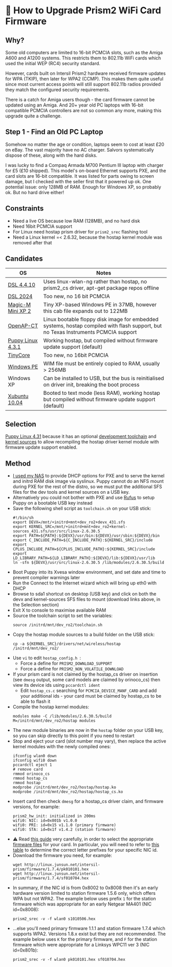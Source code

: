 # 📶 How to Upgrade Prism2 WiFi Card Firmware 

## Why?
Some old computers are limited to 16-bit PCMCIA slots, such as the Amiga A600 and A1200 systems. This restricts them to 802.11b WiFi cards which used the initial WEP (RC4) security standard.

However, cards built on Intersil Prism2 hardware received firmware updates for WPA (TKIP), then later for WPA2 (CCMP). This makes them quite useful since most current access points will still support 802.11b radios provided they match the configured security requirements.

There is a catch for Amiga users though - the card firmware cannot be updated using an Amiga. And 20+ year old PC laptops with 16-bit compatible PCMCIA controllers are not so common any more, making this upgrade quite a challenge.

## Step 1 - Find an Old PC Laptop
Somehow no matter the age or condition, laptops seem to cost at least £20 on eBay. The vast majority have no AC charger. Salvors systematically dispose of these, along with the hard disks.

I was lucky to find a Compaq Armada M700 Pentium III laptop with charger for £5 (£10 shipped). This model's on-board Ethernet supports PXE, and the card slots are 16-bit compatible. It was listed for parts owing to screen damage, but I checked with the seller first that it powered up ok. One potential issue: only 128MB of RAM. Enough for Windows XP, so probably ok. But no hard drive either!

## Constraints
- Need a live OS because low RAM (128MB), and no hard disk
- Need 16bit PCMCIA support
- For Linux need hostap prism driver for `prism2_srec` flashing tool
- Need a Linux kernel =< 2.6.32, because the hostap kernel module was removed after that

## Candidates
| OS  | Notes |
| --- | ----- |
| [DSL 4.4.10](https://distro.ibiblio.org/damnsmall/current/) | Uses linux-wlan-ng rather than hostap, no prism2_cs driver, apt-get package repos offline |
| [DSL 2024](https://damnsmalllinux.org/2024-download.html#google_vignette) | Too new, no 16 bit PCMCIA |
| [Magic-M Mini XP 2](https://archive.org/details/magic-m-mini-xp-2) | Tiny XP-based Windows PE in 37MB, however this cab file expands out to 122MB |
| [OpenAP-CT](https://web.archive.org/web/20080919072905/http://tools.collegeterrace.net/openap-ct/) | Linux bootable floppy disk image for embedded systems, hostap compiled with flash support, but no Texas Instruments PCMCIA support |
| [Puppy Linux 4.3.1](https://distro.ibiblio.org/puppylinux/puppy-2_%26_3_%26_4/puppy-4.3.1/readme-files.htm) | Working hostap, but compiled without firmware update support (default) |
| [TinyCore](http://www.tinycorelinux.net) | Too new, no 16bit PCMCIA |
| [Windows PE](https://archive.org/download/windows-7-pe3s-x86-and-x64) | WIM file must be entirely copied to RAM, usually > 256MB |
| Windows XP | Can be installed to USB, but the bus is reinitialised on driver init, breaking the boot process |
| [Xubuntu 10.04](https://old-releases.ubuntu.com/releases/xubuntu/releases/10.04/release/) | Booted to text mode (less RAM), working hostap but compiled without firmware update support (default) |

## Selection
[Puppy Linux 4.31](https://distro.ibiblio.org/puppylinux/puppy-2_%26_3_%26_4/puppy-4.3.1/special-puppies/pup-431-small.iso) because it has an optional [development toolchain](https://distro.ibiblio.org/puppylinux/puppy-2_%26_3_%26_4/puppy-4.3.1/devx_431.sfs) and [kernel sources](https://archive.org/download/Puppy_Linux_Kernels/kernel_src-2.6.30.5-patched.sfs4.sfs) to allow recompiling the hostap driver kernel module with firmware update support enabled.

## Method
- [I used my NAS](https://www.synoforum.com/resources/how-to-pxe-boot-linux-windows-using-syslinux.115/) to provide DHCP options for PXE and to serve the kernel and initrd RAM disk image via syslinux. Puppy cannot do an NFS mount during PXE for the rest of the distro, so we must put the additional SFS files for the dev tools and kernel sources on a USB key.
- Alternatively you could not bother with PXE and use [Rufus](https://github.com/pbatard/rufus) to setup Puppy on a bootable USB key instead
- Save the following shell script as `toolchain.sh` on your USB stick:
  ```
  #!/bin/sh
  export DEVX=/mnt/+initrd+mnt+dev_ro2+devx_431.sfs
  export KERNEL_SRC=/mnt/+initrd+mnt+dev_ro2+kernel-sources_431.sfs/usr/src/linux-2.6.30.5
  export PATH=${PATH}:${DEVX}/usr/bin:${DEVX}/usr/sbin:${DEVX}/bin
  export C_INCLUDE_PATH=${C_INCLUDE_PATH}:${KERNEL_SRC}/include
  export CPLUS_INCLUDE_PATH=${CPLUS_INCLUDE_PATH}:${KERNEL_SRC}/include
  export LD_LIBRARY_PATH=${LD_LIBRARY_PATH}:${DEVX}/lib:${DEVX}/usr/lib
  ln -sfn ${DEVX}/usr/src/linux-2.6.30.5 /lib/modules/2.6.30.5/build  
  ```
- Boot Puppy into its Xvesa window environment, and set date and time to prevent compiler warnings later
- Run the Connect to the Internet wizard which will bring up eth0 with DHCP
- Browse to sda1 shortcut on desktop (USB key) and click on both the devx and kernel-sources SFS files to mount (download links above, in the Selection section)
- Exit X to console to maximise available RAM
- Source the toolchain script to set the variables:
  ```
  source /initrd/mnt/dev_ro2/toolchain.sh
  ```
- Copy the hostap module sources to a build folder on the USB stick:
  ```
  cp -a ${KERNEL_SRC}/drivers/net/wireless/hostap /initrd/mnt/dev_ro2/
  ```
- Use `vi` to edit `hostap_config.h `:
  - Force a define for `PRISM2_DOWNLOAD_SUPPORT`
  - Force a define for `PRISM2_NON_VOLATILE_DOWNLOAD`
- If your prism card is not claimed by the hostap_cs driver on insertion (see `dmesg` output, some card models are claimed by orinoco_cs) then view its device ids using `pccardctl ident`
  - Edit `hostap_cs.c` searching for `PCMCIA_DEVICE_MANF_CARD` and add your additional ids - your card must be claimed by hostap_cs to be able to flash it
- Compile the hostap kernel modules:
  ```
  modules make -C /lib/modules/2.6.30.5/build M=/initrd/mnt/dev_ro2/hostap modules
  ```
- The new module binaries are now in the `hostap` folder on your USB key, so you can skip directly to this point if you need to restart
- Stop and eject your card (slot number may vary), then replace the active kernel modules with the newly compiled ones:
  ```
  ifconfig wlan0 down
  ifconfig wifi0 down
  pccardctl eject 1
  # remove card
  rmmod orinoco_cs
  rmmod hostap_cs
  rmmod hostap
  modprobe /initrd/mnt/dev_ro2/hostap/hostap.ko
  modprobe /initrd/mnt/dev_ro2/hostap/hostap_cs.ko
  ```
- Insert card then check `dmesg` for a hostap_cs driver claim, and firmware versions, for example:
  ```
  prism2_hw_init: initialized in 200ms
  wifi0: NIC: id=0x801b v1.0.0
  wifi0: PRI: id=0x15 v1.1.0 (primary firmware)
  wifi0: STA: id=0x1f v1.4.2 (station firmware)
  ```
- ⚠️ Read [this guide](https://junsun.net/linux/intersil-prism/) very carefully, in order to select the appropriate [firmware files](https://junsun.net/linux/intersil-prism/firmware/) for your card. In particular, you will need to refer to [this table](https://junsun.net/linux/intersil-prism/IDtable.html) to determine the correct letter prefixes for your specific NIC id.
- Download the firmware you need, for example:
  ```
  wget http://linux.junsun.net/intersil-prism/firmware/1.7.4/pk010101.hex
  wget http://linux.junsun.net/intersil-prism/firmware/1.7.4/sf010704.hex
  ```
- In summary, if the NIC id is from 0x8002 to 0x8008 then it's an early hardware version limited to station firmware 1.5.6 only, which offers WPA but not WPA2. The example below uses prefix `1` for the station firmware which was appropriate for an early Netgear MA401 (NIC id=0x8008): 
  ```
  prism2_srec -v -f wlan0 s1010506.hex
  ```
- ...else you'll need primary firmware 1.1.1 and station firmware 1.7.4 which supports WPA2. Versions 1.8.x exist but they are not recommended. The example below uses `K` for the primary firmware, and `F` for the station firmware which were appropriate for a Linksys WPC11 ver 3 (NIC id=0x801b):
  ```
  prism2_srec -v -f wlan0 pk010101.hex sf010704.hex
  ```
